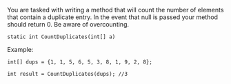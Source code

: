 You are tasked with writing a method that will count the number of elements that contain a duplicate entry. In the event that null is passed your method should return 0. Be aware of overcounting.

```
static int CountDuplicates(int[] a)
```

Example:

```
int[] dups = {1, 1, 5, 6, 5, 3, 8, 1, 9, 2, 8};

int result = CountDuplicates(dups); //3
```
